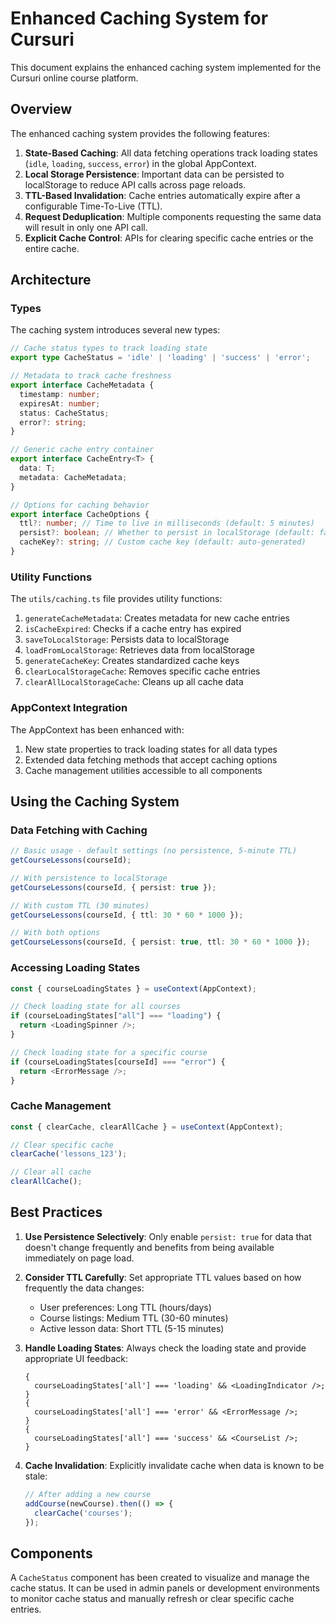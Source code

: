 # Enhanced Caching System for Cursuri

This document explains the enhanced caching system implemented for the Cursuri online course platform.

## Overview

The enhanced caching system provides the following features:

1. **State-Based Caching**: All data fetching operations track loading states (`idle`, `loading`, `success`, `error`) in the global AppContext.
2. **Local Storage Persistence**: Important data can be persisted to localStorage to reduce API calls across page reloads.
3. **TTL-Based Invalidation**: Cache entries automatically expire after a configurable Time-To-Live (TTL).
4. **Request Deduplication**: Multiple components requesting the same data will result in only one API call.
5. **Explicit Cache Control**: APIs for clearing specific cache entries or the entire cache.

## Architecture

### Types

The caching system introduces several new types:

```typescript
// Cache status types to track loading state
export type CacheStatus = 'idle' | 'loading' | 'success' | 'error';

// Metadata to track cache freshness
export interface CacheMetadata {
  timestamp: number;
  expiresAt: number;
  status: CacheStatus;
  error?: string;
}

// Generic cache entry container
export interface CacheEntry<T> {
  data: T;
  metadata: CacheMetadata;
}

// Options for caching behavior
export interface CacheOptions {
  ttl?: number; // Time to live in milliseconds (default: 5 minutes)
  persist?: boolean; // Whether to persist in localStorage (default: false)
  cacheKey?: string; // Custom cache key (default: auto-generated)
}
```

### Utility Functions

The `utils/caching.ts` file provides utility functions:

1. `generateCacheMetadata`: Creates metadata for new cache entries
2. `isCacheExpired`: Checks if a cache entry has expired
3. `saveToLocalStorage`: Persists data to localStorage
4. `loadFromLocalStorage`: Retrieves data from localStorage
5. `generateCacheKey`: Creates standardized cache keys
6. `clearLocalStorageCache`: Removes specific cache entries
7. `clearAllLocalStorageCache`: Cleans up all cache data

### AppContext Integration

The AppContext has been enhanced with:

1. New state properties to track loading states for all data types
2. Extended data fetching methods that accept caching options
3. Cache management utilities accessible to all components

## Using the Caching System

### Data Fetching with Caching

```typescript
// Basic usage - default settings (no persistence, 5-minute TTL)
getCourseLessons(courseId);

// With persistence to localStorage
getCourseLessons(courseId, { persist: true });

// With custom TTL (30 minutes)
getCourseLessons(courseId, { ttl: 30 * 60 * 1000 });

// With both options
getCourseLessons(courseId, { persist: true, ttl: 30 * 60 * 1000 });
```

### Accessing Loading States

```typescript
const { courseLoadingStates } = useContext(AppContext);

// Check loading state for all courses
if (courseLoadingStates["all"] === "loading") {
  return <LoadingSpinner />;
}

// Check loading state for a specific course
if (courseLoadingStates[courseId] === "error") {
  return <ErrorMessage />;
}
```

### Cache Management

```typescript
const { clearCache, clearAllCache } = useContext(AppContext);

// Clear specific cache
clearCache('lessons_123');

// Clear all cache
clearAllCache();
```

## Best Practices

1. **Use Persistence Selectively**: Only enable `persist: true` for data that doesn't change frequently and benefits from being available immediately on page load.

2. **Consider TTL Carefully**: Set appropriate TTL values based on how frequently the data changes:
   - User preferences: Long TTL (hours/days)
   - Course listings: Medium TTL (30-60 minutes)
   - Active lesson data: Short TTL (5-15 minutes)

3. **Handle Loading States**: Always check the loading state and provide appropriate UI feedback:

   ```tsx
   {
     courseLoadingStates['all'] === 'loading' && <LoadingIndicator />;
   }
   {
     courseLoadingStates['all'] === 'error' && <ErrorMessage />;
   }
   {
     courseLoadingStates['all'] === 'success' && <CourseList />;
   }
   ```

4. **Cache Invalidation**: Explicitly invalidate cache when data is known to be stale:
   ```typescript
   // After adding a new course
   addCourse(newCourse).then(() => {
     clearCache('courses');
   });
   ```

## Components

A `CacheStatus` component has been created to visualize and manage the cache status. It can be used in admin panels or development environments to monitor cache status and manually refresh or clear specific cache entries.
